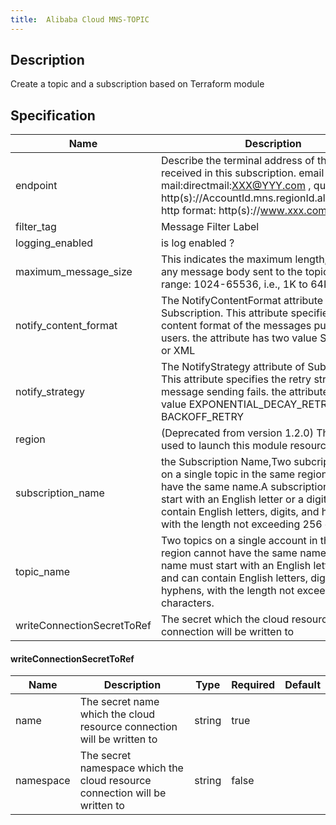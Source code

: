 ```yaml
---
title:  Alibaba Cloud MNS-TOPIC
---
```


## Description

Create a topic and a subscription based on Terraform module

## Specification


 Name | Description | Type | Required | Default 
 ------------ | ------------- | ------------- | ------------- | ------------- 
 endpoint | Describe the terminal address of the message received in this subscription. email format: mail:directmail:XXX@YYY.com ,   queue format: http(s)://AccountId.mns.regionId.aliyuncs.com/, http format: http(s)://www.xxx.com/xxx | string | false |  
 filter_tag | Message Filter Label | string | false |  
 logging_enabled | is log enabled ? | bool | false |  
 maximum_message_size | This indicates the maximum length, in bytes, of any message body sent to the topic. Valid value range: 1024-65536, i.e., 1K to 64K. | number | false |  
 notify_content_format | The NotifyContentFormat attribute of Subscription. This attribute specifies the content format of the messages pushed to users. the attribute has two value SIMPLIFIED or XML | string | false |  
 notify_strategy | The NotifyStrategy attribute of Subscription. This attribute specifies the retry strategy when message sending fails. the attribute has two value EXPONENTIAL_DECAY_RETR or BACKOFF_RETRY  | string | false |  
 region | (Deprecated from version 1.2.0) The region used to launch this module resources. | string | false |  
 subscription_name | the Subscription Name,Two subcription Name on a single topic in the same region cannot have the same name.A subscription name must start with an English letter or a digit, and can contain English letters, digits, and hyphens, with the length not exceeding 256 characters. | string | false |  
 topic_name | Two topics on a single account in the same region cannot have the same name. A topic name must start with an English letter or a digit, and can contain English letters, digits, and hyphens, with the length not exceeding 256 characters. | string | false |  
 writeConnectionSecretToRef | The secret which the cloud resource connection will be written to | [writeConnectionSecretToRef](#writeConnectionSecretToRef) | false |  


#### writeConnectionSecretToRef

 Name | Description | Type | Required | Default 
 ------------ | ------------- | ------------- | ------------- | ------------- 
 name | The secret name which the cloud resource connection will be written to | string | true |  
 namespace | The secret namespace which the cloud resource connection will be written to | string | false |  
